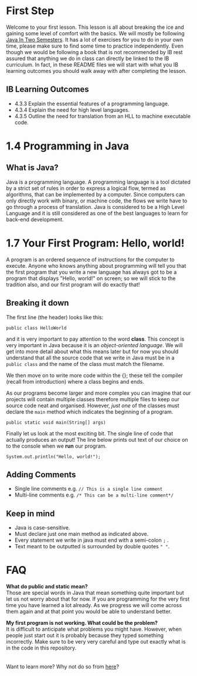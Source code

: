 # First Step

Welcome to your first lesson. This lesson is all about breaking the ice and gaining some level of comfort with the basics. We will mostly be following <a href="https://link.springer.com/book/10.1007/978-3-319-99420-8">Java In Two Semesters</a>. It has a lot of exercises for you to do in your own time, please make sure to find some time to practice independently. Even though we would be following a book that is not recommended by IB rest assured that anything we do in class can directly be linked to the IB curriculum. In fact, in these README files we will start with what you IB learning outcomes you should walk away with after completing the lesson.

## IB Learning Outcomes
- 4.3.3 Explain the essential features of a programming language.
- 4.3.4 Explain the need for high level languages.
- 4.3.5 Outline the need for translation from an HLL to machine executable code.

# 1.4 Programming in Java

## What is Java?

Java is a programming language. A programming language is a tool dictated by a strict set of rules in order to express a logical flow, termed as algorithms, that can be implemented by a computer. Since computers can only directly work with binary, or machine code, the flows we write have to go through a process of translation. Java is considered to be a High Level Language and it is still considered as one of the best languages to learn for back-end development.

# 1.7 Your First Program: Hello, world!

A program is an ordered sequence of instructions for the computer to execute. Anyone who knows anything about programming will tell you that the first program that you write a new language has always got to be a program that displays "Hello, world!" on screen; so we will stick to the tradition also, and our first program will do exactly that!

## Breaking it down

The first line (the header) looks like this:

```
public class HelloWorld
```

and it is very important to pay attention to the word **class**. This concept is very important in Java because it is an *object-oriented language*. We will get into more detail about what this means later but for now you should understand that all the source code that we write in Java must be in a `public class` and the name of the class must match the filename.

We then move on to write more code within the {}; these tell the compiler (recall from introduction) where a class begins and ends.

As our programs become larger and more complex you can imagine that our projects will contain multiple classes therefore multiple files to keep our source code neat and organised. However, *just one* of the classes must declare the `main` method which indicates the beginning of a program.

```
public static void main(String[] args)
```

Finally let us look at the most exciting bit. The single line of code that actually produces an output! The line below prints out text of our choice on to the console when we **run** our program. 

```
System.out.println("Hello, world!");
```

## Adding Comments

- Single line comments e.g. `// This is a single line comment`
- Multi-line comments  e.g. `/* This can be a multi-line comment*/`

## Keep in mind

* Java is case-sensitive.
* Must declare just one main method as indicated above.
* Every statement we write in java must end with a semi-colon `;` .
* Text meant to be outputted is surrounded by double quotes `" "`.

# FAQ

**What do public and static mean?**<br/>
Those are special words in Java that mean something quite important but let us not worry about that for now. If you are programming for the very first time you have learned a lot already. As we progress we will come across them again and at that point you would be able to understand better.

**My first program is not working. What could be the problem?**<br/>
It is difficult to anticipate what problems you might have. However, when people just start out it is probably because they typed something incorrectly. Make sure to be very very careful and type out exactly what is in the code in this repository. 
<br/>
<br/>
<br/>
Want to learn more? Why not do so from [here](https://www.w3schools.com/java/default.asp)? 